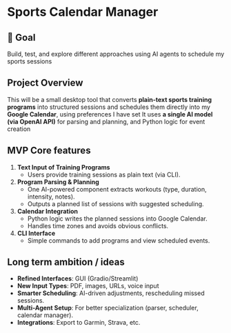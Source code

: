 # Sports Calendar Manager

## 🎯 Goal

Build, test, and explore different approaches using AI agents to schedule my sports sessions


## Project Overview

This will be a small desktop tool that converts **plain-text sports training programs** into structured sessions and schedules them directly into my **Google Calendar**, using preferences I have set
It uses **a single AI model (via OpenAI API)** for parsing and planning, and Python logic for event creation

## MVP Core features 

1. **Text Input of Training Programs**
    - Users provide training sessions as plain text (via CLI).
2. **Program Parsing & Planning**
    - One AI-powered component extracts workouts (type, duration, intensity, notes).
    - Outputs a planned list of sessions with suggested scheduling.
3. **Calendar Integration**
    - Python logic writes the planned sessions into Google Calendar.
    - Handles time zones and avoids obvious conflicts.
4. **CLI Interface**
    - Simple commands to add programs and view scheduled events.


## Long term ambition / ideas

- **Refined Interfaces**: GUI (Gradio/Streamlit)
- **New Input Types**: PDF, images, URLs, voice input
- **Smarter Scheduling**: AI-driven adjustments, rescheduling missed sessions.
- **Multi-Agent Setup**: For better specialization (parser, scheduler, calendar manager).
- **Integrations**: Export to Garmin, Strava, etc.